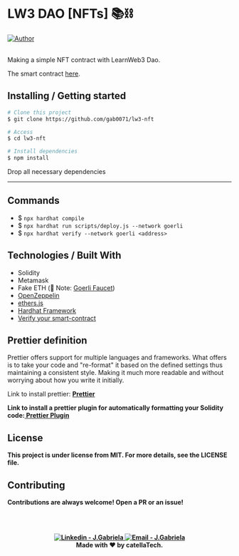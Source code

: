 <h1 aling="center">LW3 DAO [NFTs] 📚⛓</h1>

  <a href="https://github.com/gab0071" target="_blank">
    <img alt="Author" src="https://img.shields.io/badge/made%20by-CatellaTech-blueviolet?style=flat-square">
  </a>
 

  <br>
  <br>

Making a simple NFT contract with LearnWeb3 Dao.

The smart contract <a href="https://goerli.etherscan.io/address/0x6b789435b4bec19345a86f0dd53c1dfdbd7cdbc5">here</a>.

<h2> Installing / Getting started </h2>

```bash
# Clone this project
$ git clone https://github.com/gab0071/lw3-nft

# Access
$ cd lw3-nft

# Install dependencies
$ npm install

``` 

<p>Drop all necessary dependencies</p>
<hr>

<h2>Commands</h2>

- $ `npx hardhat compile`
- $ `npx hardhat run scripts/deploy.js --network goerli `
- $ `npx hardhat verify --network goerli <address>  `

<h2> Technologies / Built With </h2>

- Solidity
- Metamask
- Fake ETH (🚨 Note: <a href="https://goerlifaucet.com/"> Goerli Faucet</a>)
- <a href="https://www.npmjs.com/package/@openzeppelin/contracts"> OpenZeppelin </a>
- <a href="https://docs.ethers.io/v5/getting-started/"> ethers.js </a>
- <a href="https://hardhat.org/">Hardhat Framework</a>
- <a href="https://hardhat.org/hardhat-runner/docs/guides/verifying"> Verify your smart-contract </a>


<h2>Prettier definition </h2>
<p> Prettier offers support for multiple languages and frameworks. What <Prettier> offers is to take your code and "re-format" it based on the defined settings thus maintaining a consistent style. Making it much more readable and without worrying about how you write it initially.</p>

<p>  Link to install prettier: <a href="https://prettier.io/docs/en/install.html"><strong> Prettier<strong></a></p>

<p>Link to install a prettier plugin for automatically formatting your Solidity code:<a href="https://www.npmjs.com/package/prettier-plugin-solidity"><strong> Prettier Plugin <strong></a></p>

<h2>License</h2>

<p>This project is under license from MIT. For more details, see the LICENSE file.</p>

<h2>Contributing</h2>
<p> Contributions are always welcome! Open a PR or an issue!</p>

<br>
<br>

<p align="center">
<a href="https://www.linkedin.com/in/blockchain-gabriela-mendes/" target="_blank" >
  <img alt="Linkedin - J.Gabriela" src="https://img.shields.io/badge/Linkedin--%23F8952D?style=social&logo=linkedin">
</a>
<a href="mailto:jeicarm7@gmail.com" target="_blank" >
  <img alt="Email - J.Gabriela" src="https://img.shields.io/badge/Email--%23F8952D?style=social&logo=gmail">
</a> 
<br/>
  Made with ❤️ by <b>catellaTech</b>.
</p>